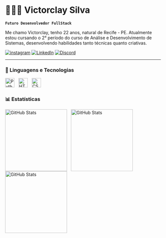 # 👨🏻‍💻 Victorclay Silva

**`Futuro Desenvolvedor FullStack`**

Me chamo Victorclay, tenho 22 anos, natural de Recife - PE. Atualmente estou cursando o 2° período do curso de Análise e Desenvolvimento de Sistemas, desenvolvendo habilidades tanto técnicas quanto criativas.

[![instagram](https://img.shields.io/badge/Instagram-%23E4405F.svg?logo=Instagram&logoColor=white)](https://www.instagram.com/viictorclay.sz) [![LinkedIn](https://img.shields.io/badge/LinkedIn-%230077B5.svg?logo=linkedin&logoColor=white)](https://www.linkedin.com/in/victorclay-faustino-590a6326b/) [![Discord](https://img.shields.io/badge/Discord-%237289DA.svg?logo=discord&logoColor=white)](https://discord.com/users/_yalcc)

---

### 🤖 Linguagens e Tecnologias

<img 
    align="left" 
    alt="Python" 
    title="Python"
    width="30px" 
    style="padding-right: 10px;" 
    src="https://cdn.jsdelivr.net/gh/devicons/devicon@latest/icons/python/python-original.svg" 
/>

<img 
    align="left" 
    alt="HTML"
    title="HTML" 
    width="30px" 
    style="padding-right: 10px;" 
    src="https://cdn.jsdelivr.net/gh/devicons/devicon@latest/icons/html5/html5-original.svg" 
/>
<img 
    align="left" 
    alt="CSS" 
    title="CSS"
    width="30px" 
    style="padding-right: 10px;" 
    src="https://cdn.jsdelivr.net/gh/devicons/devicon@latest/icons/css3/css3-original.svg" 
/>


<br/>
<br/>

### 📊 Estatísticas

<p>
  <img 
    align="left" 
    alt="GitHub Stats" 
    height="200" 
    style="padding-right: 10px;" 
    src="https://github-readme-stats.vercel.app/api?username=Viictorclay&show_icons=true&theme=dark&include_all_commits=true&locale=pt-br" 
  />

<img 
      align="left" 
      alt="GitHub Stats" 
      height="200" 
      src="https://github-readme-stats.vercel.app/api/top-langs/?username=viictorclay&theme=dark&layout=compact&custom_title=Tecnologias&langs_count=9" 
  />
  
<img 
    alingn="left"
    alt="GitHub Stats"
    height="200"
    style="padding-right: 10px;"
    src="https://cdn.jsdelivr.net/gh/devicons/devicon@latest/icons/git/git-original.svg" 
    />
               
</p>
